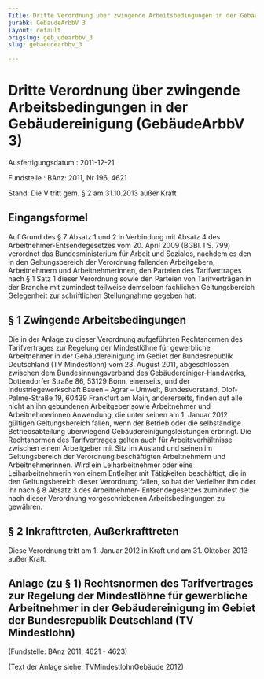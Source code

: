 ```yaml
---
Title: Dritte Verordnung über zwingende Arbeitsbedingungen in der Gebäudereinigung
jurabk: GebäudeArbbV 3
layout: default
origslug: geb_udearbbv_3
slug: gebaeudearbbv_3

---
```


# Dritte Verordnung über zwingende Arbeitsbedingungen in der Gebäudereinigung (GebäudeArbbV 3)

Ausfertigungsdatum
:   2011-12-21

Fundstelle
:   BAnz: 2011, Nr 196, 4621

Stand: Die V tritt gem. § 2 am 31.10.2013 außer Kraft

## Eingangsformel

Auf Grund des § 7 Absatz 1 und 2 in Verbindung mit Absatz 4 des
Arbeitnehmer-Entsendegesetzes vom 20. April 2009 (BGBl. I S. 799)
verordnet das Bundesministerium für Arbeit und Soziales, nachdem es
den in den Geltungsbereich der Verordnung fallenden Arbeitgebern,
Arbeitnehmern und Arbeitnehmerinnen, den Parteien des Tarifvertrages
nach § 1 Satz 1 dieser Verordnung sowie den Parteien von
Tarifverträgen in der Branche mit zumindest teilweise demselben
fachlichen Geltungsbereich Gelegenheit zur schriftlichen Stellungnahme
gegeben hat:

## § 1 Zwingende Arbeitsbedingungen

Die in der Anlage zu dieser Verordnung aufgeführten Rechtsnormen des
Tarifvertrages zur Regelung der Mindestlöhne für gewerbliche
Arbeitnehmer in der Gebäudereinigung im Gebiet der Bundesrepublik
Deutschland (TV Mindestlohn) vom 23. August 2011, abgeschlossen
zwischen dem Bundesinnungsverband des Gebäudereiniger-Handwerks,
Dottendorfer Straße 86, 53129 Bonn, einerseits, und der
Industriegewerkschaft Bauen – Agrar – Umwelt, Bundesvorstand, Olof-
Palme-Straße 19, 60439 Frankfurt am Main, andererseits, finden auf
alle nicht an ihn gebundenen Arbeitgeber sowie Arbeitnehmer und
Arbeitnehmerinnen Anwendung, die unter seinen am 1. Januar 2012
gültigen Geltungsbereich fallen, wenn der Betrieb oder die
selbständige Betriebsabteilung überwiegend Gebäudereinigungsleistungen
erbringt. Die Rechtsnormen des Tarifvertrages gelten auch für
Arbeitsverhältnisse zwischen einem Arbeitgeber mit Sitz im Ausland und
seinen im Geltungsbereich der Verordnung beschäftigten Arbeitnehmern
und Arbeitnehmerinnen. Wird ein Leiharbeitnehmer oder eine
Leiharbeitnehmerin von einem Entleiher mit Tätigkeiten beschäftigt,
die in den Geltungsbereich dieser Verordnung fallen, so hat der
Verleiher ihm oder ihr nach § 8 Absatz 3 des Arbeitnehmer-
Entsendegesetzes zumindest die nach dieser Verordnung vorgeschriebenen
Arbeitsbedingungen zu gewähren.

## § 2 Inkrafttreten, Außerkrafttreten

Diese Verordnung tritt am 1. Januar 2012 in Kraft und am 31. Oktober
2013 außer Kraft.

## Anlage (zu § 1) Rechtsnormen des Tarifvertrages zur Regelung der Mindestlöhne für gewerbliche Arbeitnehmer in der Gebäudereinigung im Gebiet der Bundesrepublik Deutschland (TV Mindestlohn)

(Fundstelle: BAnz 2011, 4621 - 4623)

(Text der Anlage siehe: TVMindestlohnGebäude 2012)

